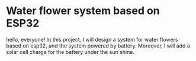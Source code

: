 # Water flower system based on ESP32

hello, everyone!
	In this project, I will design a system for water flowers based on esp32, and the system powered by battery. Moreover, I will add a solar cell charge for the battery under the sun shine.
